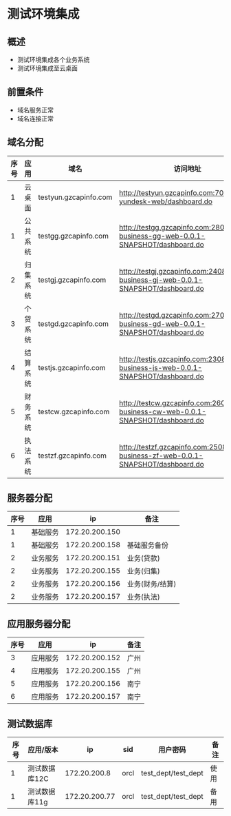 # 测试环境集成
## 概述
- 测试环境集成各个业务系统
- 测试环境集成至云桌面

## 前置条件
- 域名服务正常
- 域名连接正常

## 域名分配
| 序号 | 应用     | 域名                  | 访问地址                                                                           | 发布人员       |
|------|----------|-----------------------|------------------------------------------------------------------------------------|----------------|
| 1    | 云桌面   | testyun.gzcapinfo.com | http://testyun.gzcapinfo.com:7001/gzpt-yundesk-web/dashboard.do                    | 许梁园         |
| 1    | 公共系统 | testgg.gzcapinfo.com  | http://testgg.gzcapinfo.com:28081/gzpt-business-gg-web-0.0.1-SNAPSHOT/dashboard.do | 许梁园         |
| 2    | 归集系统 | testgj.gzcapinfo.com  | http://testgj.gzcapinfo.com:24081/gzpt-business-gj-web-0.0.1-SNAPSHOT/dashboard.do | 周仲           |
| 3    | 个贷系统 | testgd.gzcapinfo.com  | http://testgd.gzcapinfo.com:27080/gzpt-business-gd-web-0.0.1-SNAPSHOT/dashboard.do | 邓明坤，黄嘉嘉 |
| 4    | 结算系统 | testjs.gzcapinfo.com  | http://testjs.gzcapinfo.com:23080/gzpt-business-js-web-0.0.1-SNAPSHOT/dashboard.do | 黄辉           |
| 5    | 财务系统 | testcw.gzcapinfo.com  | http://testcw.gzcapinfo.com:26080/gzpt-business-cw-web-0.0.1-SNAPSHOT/dashboard.do | 覃俊           |
| 6    | 执法系统 | testzf.gzcapinfo.com  | http://testzf.gzcapinfo.com:25085/gzpt-business-zf-web-0.0.1-SNAPSHOT/dashboard.do |

## 服务器分配
| 序号 | 应用     | ip             | 备注            |
|------|----------|----------------|-----------------|
| 1    | 基础服务 | 172.20.200.150 |                 |
| 1    | 基础服务 | 172.20.200.158 | 基础服务备份    |
| 2    | 业务服务 | 172.20.200.151 | 业务(贷款)      |
| 2    | 业务服务 | 172.20.200.155 | 业务(归集)      |
| 2    | 业务服务 | 172.20.200.156 | 业务(财务/结算) |
| 2    | 业务服务 | 172.20.200.157 | 业务(执法)      |

## 应用服务器分配
| 序号 | 应用     | ip             | 备注 |
|------|----------|----------------|------|
| 3    | 应用服务 | 172.20.200.152 | 广州 |
| 4    | 应用服务 | 172.20.200.155 | 广州 |
| 5    | 应用服务 | 172.20.200.156 | 南宁 |
| 6    | 应用服务 | 172.20.200.157 | 南宁 |

## 测试数据库
| 序号 | 应用/版本     | ip            | sid  | 用户密码            | 备注 |
|------|---------------|---------------|------|---------------------|------|
| 1    | 测试数据库12C | 172.20.200.8  | orcl | test_dept/test_dept | 使用 |
| 1    | 测试数据库11g | 172.20.200.77 | orcl | test_dept/test_dept | 备用 |

